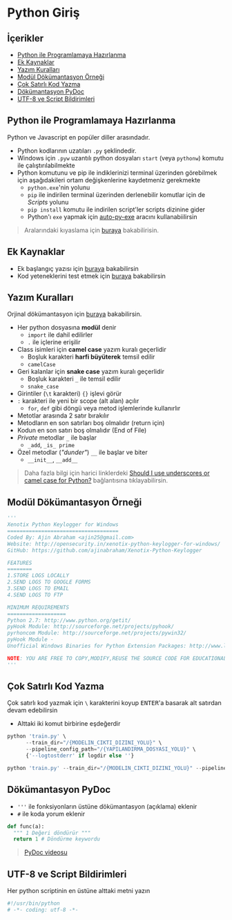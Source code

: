 # Python Giriş <!-- omit in toc -->

## İçerikler <!-- omit in toc -->

- [Python ile Programlamaya Hazırlanma](#python-ile-programlamaya-haz%c4%b1rlanma)
- [Ek Kaynaklar](#ek-kaynaklar)
- [Yazım Kuralları](#yaz%c4%b1m-kurallar%c4%b1)
- [Modül Dökümantasyon Örneği](#mod%c3%bcl-d%c3%b6k%c3%bcmantasyon-%c3%96rne%c4%9fi)
- [Çok Satırlı Kod Yazma](#%c3%87ok-sat%c4%b1rl%c4%b1-kod-yazma)
- [Dökümantasyon PyDoc](#d%c3%b6k%c3%bcmantasyon-pydoc)
- [UTF-8 ve Script Bildirimleri](#utf-8-ve-script-bildirimleri)

## Python ile Programlamaya Hazırlanma

Python ve Javascript en popüler diller arasındadır.

- Python kodlarının uzatıları `.py` şeklindedir.
- Windows için `.pyw` uzantılı python dosyaları `start` (veya `pythonw`) komutu ile çalıştırılabilmekte
- Python komutunu ve pip ile indiklerinizi terminal üzerinden görebilmek için aşağıdakileri ortam değişkenlerine kaydetmeniz gerekmekte
  - `python.exe`'nin yolunu
  - `pip` ile indirilen terminal üzerinden derlenebilir komutlar için de _Scripts_ yolunu
  - `pip install` komutu ile indirilen script'ler scripts dizinine gider
  - Python'ı `exe` yapmak için [auto-py-exe](https://github.com/brentvollebregt/auto-py-to-exe) aracını kullanabiilirsin

> Aralarındaki kıyaslama için [buraya][python vs javascript] bakabilirisin.

## Ek Kaynaklar

- Ek başlangıç yazısı için [buraya][python türkçe başlangıç] bakabilirsin
- Kod yeteneklerini test etmek için [buraya][python hackerrank] bakabilirsin

## Yazım Kuralları

Orjinal dökümantasyon için [buraya](https://www.python.org/dev/peps/pep-0008/) bakabilirsin.

- Her python dosyasına **modül** denir
  - `import` ile dahil edilirler
  - `.` ile içlerine erişilir
- Class isimleri için **camel case** yazım kuralı geçerlidir
  - Boşluk karakteri **harfi büyüterek** temsil edilir
  - `camelCase`
- Geri kalanlar için **snake case** yazım kuralı geçerlidir
  - Boşluk karakteri `_` ile temsil edilir
  - `snake_case`
- Girintiler (`\t` karakteri) `{}` işlevi görür
- `:` karakteri ile yeni bir scope (alt alan) açılır
  - `for`, `def` gibi döngü veya metod işlemlerinde kullanırlır
- Metotlar arasında 2 satır bırakılır
- Metodların en son satırları boş olmalıdır (return için)
- Kodun en son satırı boş olmalıdır (End of File)
- _Private_ metodlar `_` ile başlar
  - `_add`, `_is_ prime`
- Özel metodlar (_"dunder"_) `__` ile başlar ve biter
  - `__init__`, `__add__`

> Daha fazla bilgi için harici linklerdeki [Should I use underscores or camel case for Python?](https://www.quora.com/Should-I-use-underscores-or-camel-case-for-Python) bağlantısına tıklayabilirsin.

## Modül Dökümantasyon Örneği

```python
'''
Xenotix Python Keylogger for Windows
====================================
Coded By: Ajin Abraham <ajin25@gmail.com>
Website: http://opensecurity.in/xenotix-python-keylogger-for-windows/
GitHub: https://github.com/ajinabraham/Xenotix-Python-Keylogger

FEATURES
========
1.STORE LOGS LOCALLY
2.SEND LOGS TO GOOGLE FORMS
3.SEND LOGS TO EMAIL
4.SEND LOGS TO FTP

MINIMUM REQUIREMENTS
===================
Python 2.7: http://www.python.org/getit/
pyHook Module: http://sourceforge.net/projects/pyhook/
pyrhoncom Module: http://sourceforge.net/projects/pywin32/
pyHook Module -
Unofficial Windows Binaries for Python Extension Packages: http://www.lfd.uci.edu/~gohlke/pythonlibs/

NOTE: YOU ARE FREE TO COPY,MODIFY,REUSE THE SOURCE CODE FOR EDUCATIONAL PURPOSE ONLY.
'''
```

## Çok Satırlı Kod Yazma

Çok satırlı kod yazmak için `\` karakterini koyup <kbd>ENTER</kbd>'a basarak alt satırdan devam edebilirsin

- Alttaki iki komut birbirine eşdeğerdir

```python
python 'train.py' \
      --train_dir="/{MODELIN_CIKTI_DIZINI_YOLU}" \
      --pipeline_config_path="/{YAPILANDIRMA_DOSYASI_YOLU}" \
      {'--logtostderr' if logdir else ''}

python 'train.py' --train_dir="/{MODELIN_CIKTI_DIZINI_YOLU}" --pipeline_config_path="/{YAPILANDIRMA_DOSYASI_YOLU}" {'--logtostderr' if logdir else ''}
```

## Dökümantasyon PyDoc

- `'''` ile fonksiyonların üstüne dökümantasyon (açıklama) eklenir
- `#` ile koda yorum eklenir

```python
def func(a):
  """ 1 Değeri döndürür """
  return 1 # Döndürme keywordu
```

> [PyDoc videosu](https://www.youtube.com/watch?v=Y6TgbyfKCNM)

## UTF-8 ve Script Bildirimleri

Her python scriptinin en üstüne alttaki metni yazın

```sh
#!/usr/bin/python
# -*- coding: utf-8 -*-
```

[python türkçe başlangıç]: https://github.com/fuatbeser/python-notlarim/blob/master/python_turkce_baslangic.ipynb
[python hackerrank]: https://www.hackerrank.com/domains/python
[python vs javascript]: https://www.educba.com/python-vs-javascript/
